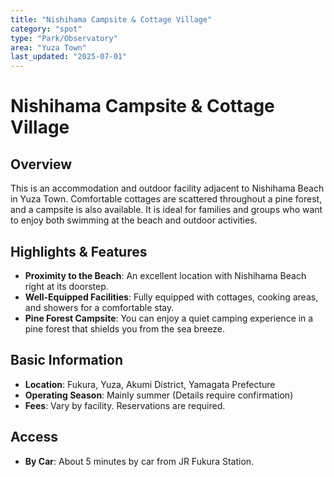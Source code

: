 ```yaml
---
title: "Nishihama Campsite & Cottage Village"
category: "spot"
type: "Park/Observatory"
area: "Yuza Town"
last_updated: "2025-07-01"
---
```


# Nishihama Campsite & Cottage Village

## Overview
This is an accommodation and outdoor facility adjacent to Nishihama Beach in Yuza Town. Comfortable cottages are scattered throughout a pine forest, and a campsite is also available. It is ideal for families and groups who want to enjoy both swimming at the beach and outdoor activities.

## Highlights & Features
- **Proximity to the Beach**: An excellent location with Nishihama Beach right at its doorstep.
- **Well-Equipped Facilities**: Fully equipped with cottages, cooking areas, and showers for a comfortable stay.
- **Pine Forest Campsite**: You can enjoy a quiet camping experience in a pine forest that shields you from the sea breeze.

## Basic Information
- **Location**: Fukura, Yuza, Akumi District, Yamagata Prefecture
- **Operating Season**: Mainly summer (Details require confirmation)
- **Fees**: Vary by facility. Reservations are required.

## Access
- **By Car**: About 5 minutes by car from JR Fukura Station.